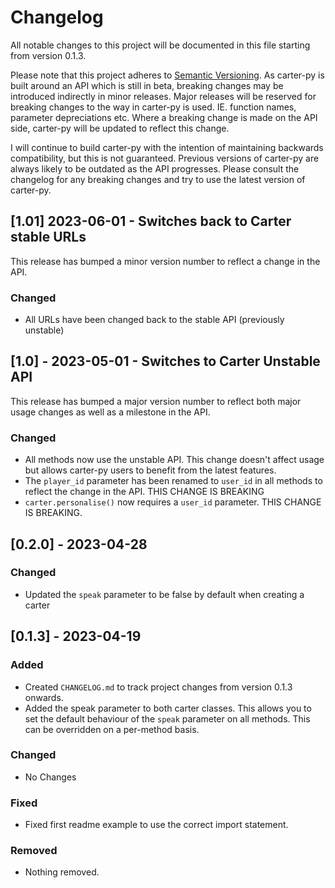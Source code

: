 # Changelog

All notable changes to this project will be documented in this file starting from version 0.1.3.

Please note that this project adheres to [Semantic Versioning](https://semver.org/spec/v2.0.0.html). As carter-py is built around an API which is still in beta, breaking changes may be introduced indirectly in minor releases. Major releases will be reserved for breaking changes to the way in carter-py is used. IE. function names, parameter depreciations etc. Where a breaking change is made on the API side, carter-py will be updated to reflect this change.

I will continue to build carter-py with the intention of maintaining backwards compatibility, but this is not guaranteed. Previous versions of carter-py are always likely to be outdated as the API progresses. Please consult the changelog for any breaking changes and try to use the latest version of carter-py.

## [1.01] 2023-06-01 - Switches back to Carter stable URLs

This release has bumped a minor version number to reflect a change in the API.

### Changed

- All URLs have been changed back to the stable API (previously unstable)

## [1.0] - 2023-05-01 - Switches to Carter Unstable API

This release has bumped a major version number to reflect both major usage changes as well as a milestone in the API.

### Changed

- All methods now use the unstable API. This change doesn't affect usage but allows carter-py users to benefit from the latest features.
- The `player_id` parameter has been renamed to `user_id` in all methods to reflect the change in the API. THIS CHANGE IS BREAKING
- `carter.personalise()` now requires a `user_id` parameter. THIS CHANGE IS BREAKING.

## [0.2.0] - 2023-04-28

### Changed

- Updated the `speak` parameter to be false by default when creating a carter

## [0.1.3] - 2023-04-19

### Added

- Created `CHANGELOG.md` to track project changes from version 0.1.3 onwards.
- Added the speak parameter to both carter classes. This allows you to set the default behaviour of the `speak` parameter on all methods. This can be overridden on a per-method basis.

### Changed

- No Changes

### Fixed

- Fixed first readme example to use the correct import statement.

### Removed

- Nothing removed.
